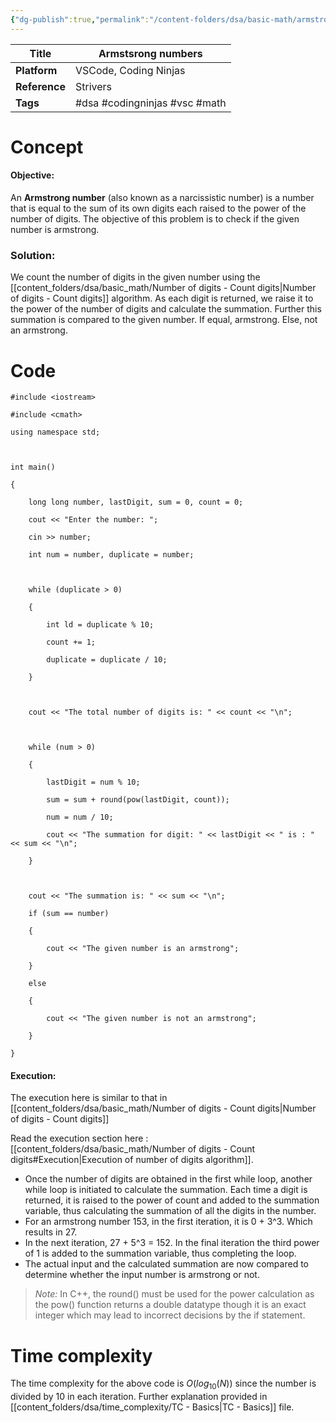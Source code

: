 ```yaml
---
{"dg-publish":true,"permalink":"/content-folders/dsa/basic-math/armstrong-numbers/","dgShowToc":true}
---
```


| **Title**     | Armstsrong numbers            |
| ------------- | ----------------------------- |
| **Platform**  | VSCode, Coding Ninjas         |
| **Reference** | Strivers                      |
| **Tags**      | #dsa #codingninjas #vsc #math |
# Concept

#### Objective: 

An **Armstrong number** (also known as a narcissistic number) is a number that is equal to the sum of its own digits each raised to the power of the number of digits. The objective of this problem is to check if the given number is armstrong.

### Solution:

We count the number of digits in the given number using the [[content_folders/dsa/basic_math/Number of digits - Count digits\|Number of digits - Count digits]] algorithm. As each digit is returned, we raise it to the power of the number of digits and calculate the summation. Further this summation is compared to the given number. If equal, armstrong. Else, not an armstrong.

# Code

```
#include <iostream>

#include <cmath>

using namespace std;

  

int main()

{

    long long number, lastDigit, sum = 0, count = 0;

    cout << "Enter the number: ";

    cin >> number;

    int num = number, duplicate = number;

  

    while (duplicate > 0)

    {

        int ld = duplicate % 10;

        count += 1;

        duplicate = duplicate / 10;

    }

  

    cout << "The total number of digits is: " << count << "\n";

  

    while (num > 0)

    {

        lastDigit = num % 10;

        sum = sum + round(pow(lastDigit, count));

        num = num / 10;

        cout << "The summation for digit: " << lastDigit << " is : " << sum << "\n";

    }

  

    cout << "The summation is: " << sum << "\n";

    if (sum == number)

    {

        cout << "The given number is an armstrong";

    }

    else

    {

        cout << "The given number is not an armstrong";

    }

}
```


#### Execution:

The execution here is similar to that in [[content_folders/dsa/basic_math/Number of digits - Count digits\|Number of digits - Count digits]]

Read the execution section here : [[content_folders/dsa/basic_math/Number of digits - Count digits#Execution\|Execution of number of digits algorithm]].

- Once the number of digits are obtained in the first while loop, another while loop is initiated to calculate the summation. Each time a digit is returned, it is raised to the power of count and added to the summation variable, thus calculating the summation of all the digits in the number.
- For an armstrong number 153, in the first iteration, it is 0 + 3^3. Which results in 27.
- In the next iteration, 27 + 5^3 = 152. In the final iteration the third power of 1 is added to the summation variable, thus completing the loop.
- The actual input and the calculated summation are now compared to determine whether the input number is armstrong or not.

>*Note:* In C++, the round() must be used for the power calculation as the pow() function returns a double datatype though it is an exact integer which may lead to incorrect decisions by the if statement.

# Time complexity

The time complexity for the above code is $O( log_{10} (N) )$ since the number is divided by 10 in each iteration. Further explanation provided in [[content_folders/dsa/time_complexity/TC - Basics\|TC - Basics]] file.